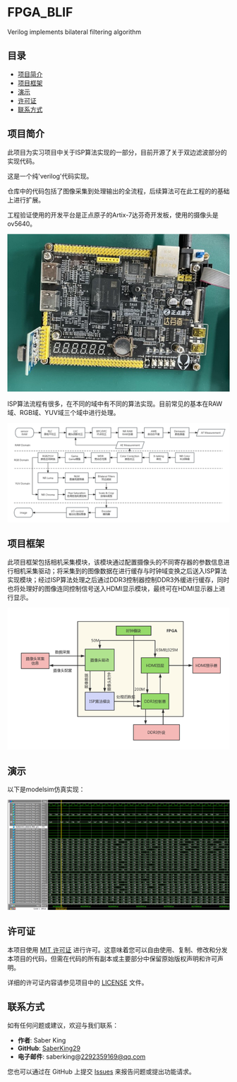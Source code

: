 # FPGA_BLIF
Verilog implements bilateral filtering algorithm

## 目录

- [项目简介](#项目简介)
- [项目框架](#项目框架)
- [演示](#演示)
- [许可证](#许可证)
- [联系方式](#联系方式)


## 项目简介

此项目为实习项目中关于ISP算法实现的一部分，目前开源了关于双边滤波部分的实现代码。

这是一个纯'verilog'代码实现。

仓库中的代码包括了图像采集到处理输出的全流程，后续算法可在此工程的的基础上进行扩展。

工程验证使用的开发平台是正点原子的Artix-7达芬奇开发板，使用的摄像头是ov5640。

![FPGA——BLIF](./img/artix-7.jpg)

ISP算法流程有很多，在不同的域中有不同的算法实现。目前常见的基本在RAW域、RGB域、YUV域三个域中进行处理。

![FPGA——BLIF](./img/isppipline.png)

## 项目框架

此项目框架包括相机采集模块，该模块通过配置摄像头的不同寄存器的参数信息进行相机采集驱动；将采集到的图像数据在进行缓存与时钟域变换之后送入ISP算法实现模块；经过ISP算法处理之后通过DDR3控制器控制DDR3外缓进行缓存，同时也将处理好的图像连同控制信号送入HDMI显示模块，最终可在HDMI显示器上进行显示。

![FPGA——BLIF](./img/model_frame.png)


## 演示

以下是modelsim仿真实现：

![FPGA——BLIF](./img/Modelsim.png)

## 许可证

本项目使用 [MIT 许可证](https://opensource.org/licenses/MIT) 进行许可。这意味着您可以自由使用、复制、修改和分发本项目的代码，但需在代码的所有副本或主要部分中保留原始版权声明和许可声明。

详细的许可证内容请参见项目中的 [LICENSE](./LICENSE) 文件。

## 联系方式

如有任何问题或建议，欢迎与我们联系：

- **作者**: Saber King
- **GitHub**: [SaberKing29](https://github.com/SaberKing29)
- **电子邮件**: saberking@2292359169@qq.com

您也可以通过在 GitHub 上提交 [Issues](https://github.com/SaberKing29/FPGA_BLIF/issues) 来报告问题或提出功能请求。
